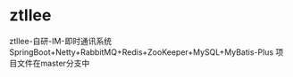 # ztllee
ztllee-自研-IM-即时通讯系统
SpringBoot+Netty+RabbitMQ+Redis+ZooKeeper+MySQL+MyBatis-Plus
项目文件在master分支中
